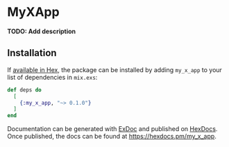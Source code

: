 # MyXApp

**TODO: Add description**

## Installation

If [available in Hex](https://hex.pm/docs/publish), the package can be installed
by adding `my_x_app` to your list of dependencies in `mix.exs`:

```elixir
def deps do
  [
    {:my_x_app, "~> 0.1.0"}
  ]
end
```

Documentation can be generated with [ExDoc](https://github.com/elixir-lang/ex_doc)
and published on [HexDocs](https://hexdocs.pm). Once published, the docs can
be found at <https://hexdocs.pm/my_x_app>.

